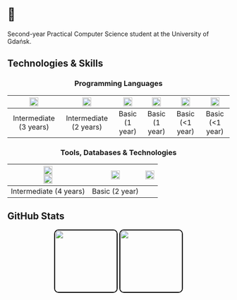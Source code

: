 # 👋

Second-year Practical Computer Science student at the University of Gdańsk.

## Technologies & Skills  

### <div align="center">**Programming Languages**<div>

<div align="center">
  
| <div align="center"><img height="20" src="https://camo.githubusercontent.com/b14047b021edee959c4af8bbd851718afd9dc859cd8656b60cb90010340de735/68747470733a2f2f696d672e736869656c64732e696f2f62616467652f507974686f6e2d2532333337373641422e7376673f7374796c653d666c6174266c6f676f3d707974686f6e266c6f676f436f6c6f723d7768697465"></div> | <div align="center"><img height="20" src="https://camo.githubusercontent.com/325c934ab61059e9ccace904e7a8a56e58d588eae276444db4aaee98c1866654/68747470733a2f2f696d672e736869656c64732e696f2f62616467652f4a6176615363726970742d2532334637444631452e7376673f7374796c653d666c6174266c6f676f3d6a617661736372697074266c6f676f436f6c6f723d626c61636b"></div> | <div align="center"><img height="20" src="https://camo.githubusercontent.com/4b24755a96dd266e306b1476b5b7a6a211cba0fe5a34d95caac7e50e98c28431/68747470733a2f2f696d672e736869656c64732e696f2f62616467652f432b2b2d2532333030353939432e7376673f7374796c653d666c6174266c6f676f3d63253242253242266c6f676f436f6c6f723d7768697465"></div> | <div align="center"><img height="20" src="https://camo.githubusercontent.com/fb4343997d15850052aadfc0364b9e9bd0f35a82509ad2d6baf64d86efa850e1/68747470733a2f2f696d672e736869656c64732e696f2f62616467652f4a6176612d2532334544384230302e7376673f7374796c653d666c6174266c6f676f3d6a617661266c6f676f436f6c6f723d7768697465"></div> | <div align="center"><img height="20" src="https://camo.githubusercontent.com/def859c7c416c9871ea83c0cf62caa685d9c9f81eed00ca5569ee19371f099e2/68747470733a2f2f696d672e736869656c64732e696f2f62616467652f476f2d2532333030414444382e7376673f7374796c653d666c6174266c6f676f3d676f266c6f676f436f6c6f723d7768697465"></div> | <div align="center"><img height="20" src="https://camo.githubusercontent.com/2fbcd1252a7e38b7175cd215fa5a5343b356f87d80d80bb61a23816ce897e4e0/68747470733a2f2f696d672e736869656c64732e696f2f62616467652f5363616c612d2532334443333232462e7376673f7374796c653d666c6174266c6f676f3d7363616c61266c6f676f436f6c6f723d7768697465"></div> |
|------------|------------|------------|------------|------------|------------|
| <div align="center">Intermediate (3 years)</div>  | <div align="center">Intermediate (2 years)</div>  | <div align="center">Basic (1 year)</div>  | <div align="center">Basic (1 year)</div>  | <div align="center">Basic (&lt;1 year)</div>  | <div align="center">Basic (&lt;1 year)</div>  |

</div>

### <div align="center">**Tools, Databases & Technologies**</div>

<div align="center">

| <div align="center"><img height="20" src="https://camo.githubusercontent.com/9c5bb04c0528e485bbc26146e50c477dd4ae978a95e8b024f5edd2e14e1b5b02/68747470733a2f2f696d672e736869656c64732e696f2f62616467652f48544d4c352d2532334533344632362e7376673f7374796c653d666c6174266c6f676f3d68746d6c35266c6f676f436f6c6f723d7768697465"></div> <div align="center"><img height="20" src="https://camo.githubusercontent.com/b3cc2da9351159c65405c9eb1a1aca172e851da6e85d05008d6d7244d675318b/68747470733a2f2f696d672e736869656c64732e696f2f62616467652f534353532d2532334343363639392e7376673f7374796c653d666c6174266c6f676f3d73617373266c6f676f436f6c6f723d7768697465"></div> | <div align="center"><img height="20" src="https://camo.githubusercontent.com/97d231a6e2374947183ff5d167c42754fd2b4687335e204ca6188cf102f8c6b0/68747470733a2f2f696d672e736869656c64732e696f2f62616467652f506f737467726553514c2d2532333333363739312e7376673f7374796c653d666c6174266c6f676f3d706f737467726573716c266c6f676f436f6c6f723d7768697465"></div> | <div align="center"><img height="20" src="https://img.shields.io/badge/Git-F05032?style=for-the-badge&logo=git&logoColor=white"></div> |
|-------------|------------|------|
| <div align="center">Intermediate (4 years)</div> | <div align="center">Basic (2 year)</div> | |

</div>

## GitHub Stats

<div align="center">
  <img height="140em" style="border: 2px solid #000000; border-radius: 10px;" src="https://github-readme-stats.vercel.app/api?username=jankotanime&show_icons=true&hide_border=true&count_private=true&hide=prs&theme=merko" />
  <img height="140em" style="border: 2px solid #000000; border-radius: 10px;" src="https://github-readme-stats.vercel.app/api/top-langs/?username=jankotanime&layout=compact&hide_border=true&theme=merko" />
</div>

